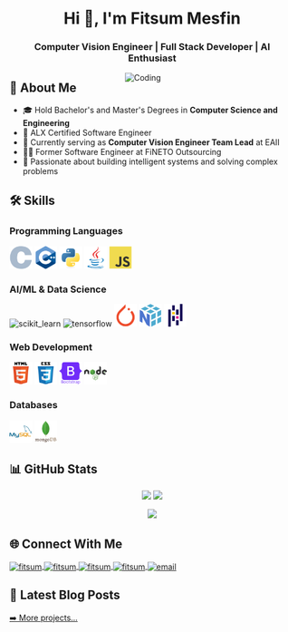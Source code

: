 <h1 align="center">Hi 👋, I'm Fitsum Mesfin</h1>
<h3 align="center">Computer Vision Engineer | Full Stack Developer | AI Enthusiast</h3>

<img align="right" alt="Coding" src="https://avatars.githubusercontent.com/u/58865020?v=4" width="300">

## 🚀 About Me

- 🎓 Hold Bachelor's and Master's Degrees in **Computer Science and Engineering**
- 🏅 ALX Certified Software Engineer
- 💼 Currently serving as **Computer Vision Engineer Team Lead** at EAII
- 👨‍💻 Former Software Engineer at FiNETO Outsourcing
- 🔭 Passionate about building intelligent systems and solving complex problems

## 🛠️ Skills

### Programming Languages
<p>
  <img src="https://raw.githubusercontent.com/devicons/devicon/master/icons/c/c-original.svg" alt="c" width="40" height="40"/>
  <img src="https://raw.githubusercontent.com/devicons/devicon/master/icons/cplusplus/cplusplus-original.svg" alt="c++" width="40" height="40"/>
  <img src="https://raw.githubusercontent.com/devicons/devicon/master/icons/python/python-original.svg" alt="python" width="40" height="40"/>
  <img src="https://raw.githubusercontent.com/devicons/devicon/master/icons/java/java-original.svg" alt="java" width="40" height="40"/>
  <img src="https://raw.githubusercontent.com/devicons/devicon/master/icons/javascript/javascript-original.svg" alt="javascript" width="40" height="40"/>
</p>

### AI/ML & Data Science
<p>
  <img src="https://upload.wikimedia.org/wikipedia/commons/0/05/Scikit_learn_logo_small.svg" alt="scikit_learn" width="40" height="40"/>
  <img src="https://www.vectorlogo.zone/logos/tensorflow/tensorflow-icon.svg" alt="tensorflow" width="40" height="40"/>
  <img src="https://raw.githubusercontent.com/devicons/devicon/master/icons/pytorch/pytorch-original.svg" alt="pytorch" width="40" height="40"/>
  <img src="https://raw.githubusercontent.com/devicons/devicon/master/icons/numpy/numpy-original.svg" alt="numpy" width="40" height="40"/>
  <img src="https://raw.githubusercontent.com/devicons/devicon/master/icons/pandas/pandas-original.svg" alt="pandas" width="40" height="40"/>
</p>

### Web Development
<p>
  <img src="https://raw.githubusercontent.com/devicons/devicon/master/icons/html5/html5-original-wordmark.svg" alt="html5" width="40" height="40"/>
  <img src="https://raw.githubusercontent.com/devicons/devicon/master/icons/css3/css3-original-wordmark.svg" alt="css3" width="40" height="40"/>
  <img src="https://raw.githubusercontent.com/devicons/devicon/master/icons/bootstrap/bootstrap-plain-wordmark.svg" alt="bootstrap" width="40" height="40"/>
  <img src="https://raw.githubusercontent.com/devicons/devicon/master/icons/nodejs/nodejs-original-wordmark.svg" alt="nodejs" width="40" height="40"/>
</p>

### Databases
<p>
  <img src="https://raw.githubusercontent.com/devicons/devicon/master/icons/mysql/mysql-original-wordmark.svg" alt="mysql" width="40" height="40"/>
  <img src="https://raw.githubusercontent.com/devicons/devicon/master/icons/mongodb/mongodb-original-wordmark.svg" alt="mongodb" width="40" height="40"/>
</p>

## 📊 GitHub Stats

<p align="center">
  <img width="48%" src="https://github-readme-stats.vercel.app/api?username=fitsumM12&show_icons=true&theme=radical" />
  <img width="48%" src="https://github-readme-streak-stats.herokuapp.com/?user=fitsumM12&theme=radical" />
</p>

<p align="center">
  <img width="48%" src="https://github-readme-stats.vercel.app/api/top-langs/?username=fitsumM12&layout=compact&theme=radical" />
</p>

## 🌐 Connect With Me

<p align="left">
  <a href="https://twitter.com/FitsumMD" target="blank">
    <img align="center" src="https://raw.githubusercontent.com/rahuldkjain/github-profile-readme-generator/master/src/images/icons/Social/twitter.svg" alt="fitsum" height="30" width="40" />
  </a>
  <a href="https://in.linkedin.com/in/fitsum-mesfin-25a01a185" target="blank">
    <img align="center" src="https://raw.githubusercontent.com/rahuldkjain/github-profile-readme-generator/master/src/images/icons/Social/linked-in-alt.svg" alt="fitsum" height="30" width="40" />
  </a>
  <a href="https://www.kaggle.com/fitsumdejene" target="blank">
    <img align="center" src="https://raw.githubusercontent.com/rahuldkjain/github-profile-readme-generator/master/src/images/icons/Social/kaggle.svg" alt="fitsum" height="30" width="40" />
  </a>
  <a href="https://www.instagram.com/fitse.fani" target="blank">
    <img align="center" src="https://raw.githubusercontent.com/rahuldkjain/github-profile-readme-generator/master/src/images/icons/Social/instagram.svg" alt="fitsum" height="30" width="40" />
  </a>
  <a href="mailto:fitse.fani@gmail.com">
    <img align="center" src="https://img.icons8.com/color/48/000000/gmail.png" alt="email" height="30" width="40" />
  </a>
</p>

## 📝 Latest Blog Posts
<!-- BLOG-POST-LIST:START -->
<!-- BLOG-POST-LIST:END -->

[➡️ More projects...](https://github.com/fitsumM12?tab=repositories)
